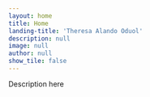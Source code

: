 ```yaml
---
layout: home
title: Home
landing-title: 'Theresa Alando Oduol'
description: null
image: null
author: null
show_tile: false
---
```


Description here
